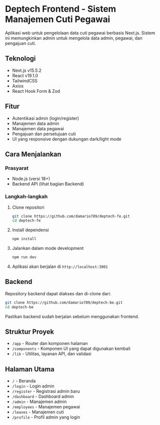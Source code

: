 # Deptech Frontend - Sistem Manajemen Cuti Pegawai

Aplikasi web untuk pengelolaan data cuti pegawai berbasis Next.js. Sistem ini memungkinkan admin untuk mengelola data admin, pegawai, dan pengajuan cuti.

## Teknologi

- Next.js v15.5.2
- React v19.1.0
- TailwindCSS
- Axios
- React Hook Form & Zod

## Fitur

- Autentikasi admin (login/register)
- Manajemen data admin
- Manajemen data pegawai
- Pengajuan dan persetujuan cuti
- UI yang responsive dengan dukungan dark/light mode

## Cara Menjalankan

### Prasyarat

- Node.js (versi 18+)
- Backend API (lihat bagian Backend)

### Langkah-langkah

1. Clone repositori
   ```bash
   git clone https://github.com/damario789/deptech-fe.git
   cd deptech-fe
   ```

2. Install dependensi
   ```bash
   npm install
   ```

3. Jalankan dalam mode development
   ```bash
   npm run dev
   ```

4. Aplikasi akan berjalan di `http://localhost:3001`

## Backend

Repository backend dapat diakses dan di-clone dari:
```bash
git clone https://github.com/damario789/deptech-be.git
cd deptech-be
```

Pastikan backend sudah berjalan sebelum menggunakan frontend.

## Struktur Proyek

- `/app` - Router dan komponen halaman
- `/components` - Komponen UI yang dapat digunakan kembali
- `/lib` - Utilitas, layanan API, dan validasi

## Halaman Utama

- `/` - Beranda
- `/login` - Login admin
- `/register` - Registrasi admin baru
- `/dashboard` - Dashboard admin
- `/admin` - Manajemen admin
- `/employees` - Manajemen pegawai
- `/leaves` - Manajemen cuti
- `/profile` - Profil admin yang login
